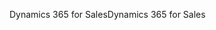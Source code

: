 <span data-ttu-id="fc76a-101">Dynamics 365 for Sales</span><span class="sxs-lookup"><span data-stu-id="fc76a-101">Dynamics 365 for Sales</span></span>
